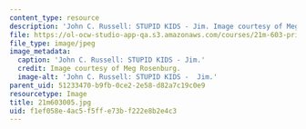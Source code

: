 ```yaml
---
content_type: resource
description: 'John C. Russell: STUPID KIDS - Jim. Image courtesy of Meg Rosenburg.'
file: https://ol-ocw-studio-app-qa.s3.amazonaws.com/courses/21m-603-principles-of-design-fall-2005/f1ef058e4ac5f5ffe73bf222e8b2e4c3_21m603005.jpg
file_type: image/jpeg
image_metadata:
  caption: 'John C. Russell: STUPID KIDS - Jim.'
  credit: Image courtesy of Meg Rosenburg.
  image-alt: 'John C. Russell: STUPID KIDS -  Jim.'
parent_uid: 51233470-b9fb-0ce2-2e58-d82a7c19c0e9
resourcetype: Image
title: 21m603005.jpg
uid: f1ef058e-4ac5-f5ff-e73b-f222e8b2e4c3
---
```

